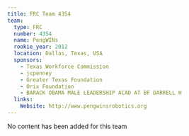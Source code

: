 ```yaml
---
title: FRC Team 4354
team:
  type: FRC
  number: 4354
  name: PengWINs
  rookie_year: 2012
  location: Dallas, Texas, USA
  sponsors:
    - Texas Workforce Commission
    - jcpenney
    - Greater Texas Foundation
    - Orix Foundation
    - BARACK OBAMA MALE LEADERSHIP ACAD AT BF DARRELL H
  links:
    Website: http://www.pengwinsrobotics.org
---
```

No content has been added for this team